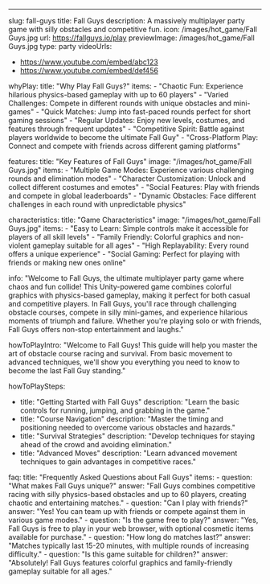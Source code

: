 ---
slug: fall-guys
title: Fall Guys
description: A massively multiplayer party game with silly obstacles and competitive fun.
icon: /images/hot_game/Fall Guys.jpg
url: https://fallguys.io/play
previewImage: /images/hot_game/Fall Guys.jpg
type: party
videoUrls:
  - https://www.youtube.com/embed/abc123
  - https://www.youtube.com/embed/def456

whyPlay:
  title: "Why Play Fall Guys?"
  items:
    - "Chaotic Fun: Experience hilarious physics-based gameplay with up to 60 players"
    - "Varied Challenges: Compete in different rounds with unique obstacles and mini-games"
    - "Quick Matches: Jump into fast-paced rounds perfect for short gaming sessions"
    - "Regular Updates: Enjoy new levels, costumes, and features through frequent updates"
    - "Competitive Spirit: Battle against players worldwide to become the ultimate Fall Guy"
    - "Cross-Platform Play: Connect and compete with friends across different gaming platforms"

features:
  title: "Key Features of Fall Guys"
  image: "/images/hot_game/Fall Guys.jpg"
  items:
    - "Multiple Game Modes: Experience various challenging rounds and elimination modes"
    - "Character Customization: Unlock and collect different costumes and emotes"
    - "Social Features: Play with friends and compete in global leaderboards"
    - "Dynamic Obstacles: Face different challenges in each round with unpredictable physics"

characteristics:
  title: "Game Characteristics"
  image: "/images/hot_game/Fall Guys.jpg"
  items:
    - "Easy to Learn: Simple controls make it accessible for players of all skill levels"
    - "Family Friendly: Colorful graphics and non-violent gameplay suitable for all ages"
    - "High Replayability: Every round offers a unique experience"
    - "Social Gaming: Perfect for playing with friends or making new ones online"

info: "Welcome to Fall Guys, the ultimate multiplayer party game where chaos and fun collide! This Unity-powered game combines colorful graphics with physics-based gameplay, making it perfect for both casual and competitive players. In Fall Guys, you'll race through challenging obstacle courses, compete in silly mini-games, and experience hilarious moments of triumph and failure. Whether you're playing solo or with friends, Fall Guys offers non-stop entertainment and laughs."

howToPlayIntro: "Welcome to Fall Guys! This guide will help you master the art of obstacle course racing and survival. From basic movement to advanced techniques, we'll show you everything you need to know to become the last Fall Guy standing."

howToPlaySteps:
  - title: "Getting Started with Fall Guys"
    description: "Learn the basic controls for running, jumping, and grabbing in the game."
  - title: "Course Navigation"
    description: "Master the timing and positioning needed to overcome various obstacles and hazards."
  - title: "Survival Strategies"
    description: "Develop techniques for staying ahead of the crowd and avoiding elimination."
  - title: "Advanced Moves"
    description: "Learn advanced movement techniques to gain advantages in competitive races."

faq:
  title: "Frequently Asked Questions about Fall Guys"
  items:
    - question: "What makes Fall Guys unique?"
      answer: "Fall Guys combines competitive racing with silly physics-based obstacles and up to 60 players, creating chaotic and entertaining matches."
    - question: "Can I play with friends?"
      answer: "Yes! You can team up with friends or compete against them in various game modes."
    - question: "Is the game free to play?"
      answer: "Yes, Fall Guys is free to play in your web browser, with optional cosmetic items available for purchase."
    - question: "How long do matches last?"
      answer: "Matches typically last 15-20 minutes, with multiple rounds of increasing difficulty."
    - question: "Is this game suitable for children?"
      answer: "Absolutely! Fall Guys features colorful graphics and family-friendly gameplay suitable for all ages." 